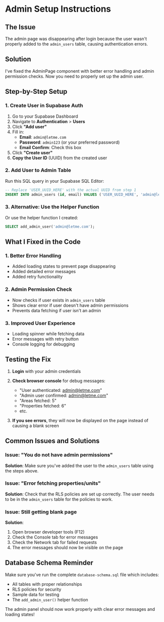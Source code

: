 # Admin Setup Instructions

## The Issue
The admin page was disappearing after login because the user wasn't properly added to the `admin_users` table, causing authentication errors.

## Solution
I've fixed the AdminPage component with better error handling and admin permission checks. Now you need to properly set up the admin user.

## Step-by-Step Setup

### 1. Create User in Supabase Auth
1. Go to your Supabase Dashboard
2. Navigate to **Authentication** > **Users**
3. Click **"Add user"**
4. Fill in:
   - **Email**: `admin@letme.com`
   - **Password**: `admin123` (or your preferred password)
   - **Email Confirm**: Check this box
5. Click **"Create user"**
6. **Copy the User ID** (UUID) from the created user

### 2. Add User to Admin Table
Run this SQL query in your Supabase SQL Editor:

```sql
-- Replace 'USER_UUID_HERE' with the actual UUID from step 1
INSERT INTO admin_users (id, email) VALUES ('USER_UUID_HERE', 'admin@letme.com');
```

### 3. Alternative: Use the Helper Function
Or use the helper function I created:

```sql
SELECT add_admin_user('admin@letme.com');
```

## What I Fixed in the Code

### 1. Better Error Handling
- Added loading states to prevent page disappearing
- Added detailed error messages
- Added retry functionality

### 2. Admin Permission Check
- Now checks if user exists in `admin_users` table
- Shows clear error if user doesn't have admin permissions
- Prevents data fetching if user isn't an admin

### 3. Improved User Experience
- Loading spinner while fetching data
- Error messages with retry button
- Console logging for debugging

## Testing the Fix

1. **Login** with your admin credentials
2. **Check browser console** for debug messages:
   - "User authenticated: admin@letme.com"
   - "Admin user confirmed: admin@letme.com"
   - "Areas fetched: 5"
   - "Properties fetched: 6"
   - etc.

3. **If you see errors**, they will now be displayed on the page instead of causing a blank screen

## Common Issues and Solutions

### Issue: "You do not have admin permissions"
**Solution**: Make sure you've added the user to the `admin_users` table using the steps above.

### Issue: "Error fetching properties/units"
**Solution**: Check that the RLS policies are set up correctly. The user needs to be in the `admin_users` table for the policies to work.

### Issue: Still getting blank page
**Solution**: 
1. Open browser developer tools (F12)
2. Check the Console tab for error messages
3. Check the Network tab for failed requests
4. The error messages should now be visible on the page

## Database Schema Reminder

Make sure you've run the complete `database-schema.sql` file which includes:
- All tables with proper relationships
- RLS policies for security
- Sample data for testing
- The `add_admin_user()` helper function

The admin panel should now work properly with clear error messages and loading states!
